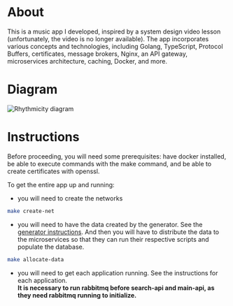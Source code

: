 # About

This is a music app I developed, inspired by a system design video lesson (unfortunately, the video is no longer available). The app incorporates various concepts and technologies, including Golang, TypeScript, Protocol Buffers, certificates, message brokers, Nginx, an API gateway, microservices architecture, caching, Docker, and more.

# Diagram

![Rhythmicity diagram](https://github.com/user-attachments/assets/56c4857c-e97a-43ce-a0eb-be431d3f7465)

# Instructions

Before proceeding, you will need some prerequisites: have docker installed, be able to execute commands with the make command, and be able to create certificates with openssl.

To get the entire app up and running:

- you will need to create the networks

```bash
make create-net
```

- you will need to have the data created by the generator. See the [generator instructions](https://github.com/nichol20/rhythmicity/blob/main/generate-db/README.md#how-to-use). And then you will have to distribute the data to the microservices so that they can run their respective scripts and populate the database.

```bash
make allocate-data
```

- you will need to get each application running. See the instructions for each application.<br/>
  **It is necessary to run rabbitmq before search-api and main-api, as they need rabbitmq running to initialize.**
